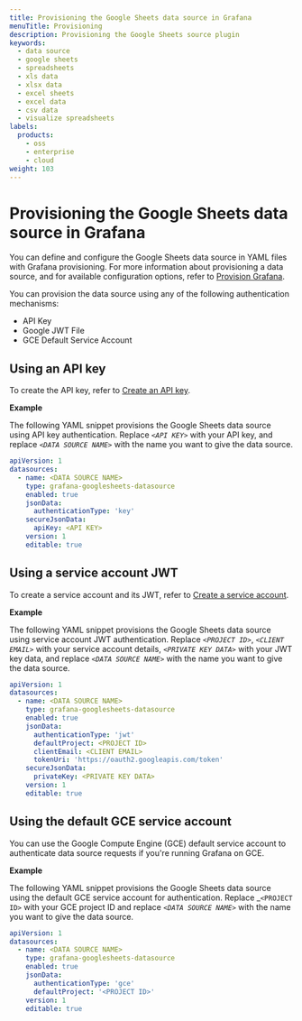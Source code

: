 ```yaml
---
title: Provisioning the Google Sheets data source in Grafana
menuTitle: Provisioning
description: Provisioning the Google Sheets source plugin
keywords:
  - data source
  - google sheets
  - spreadsheets
  - xls data
  - xlsx data
  - excel sheets
  - excel data
  - csv data
  - visualize spreadsheets
labels:
  products:
    - oss
    - enterprise
    - cloud
weight: 103
---
```


# Provisioning the Google Sheets data source in Grafana

You can define and configure the Google Sheets data source in YAML files with Grafana provisioning. For more information about provisioning a data source, and for available configuration options, refer to [Provision Grafana](https://grafana.com/docs/grafana/latest/administration/provisioning/#data-sources).

You can provision the data source using any of the following authentication mechanisms:

- API Key
- Google JWT File
- GCE Default Service Account

## Using an API key

To create the API key, refer to [Create an API key](<LINK TO NEW SETUP PAGE>).

**Example**

The following YAML snippet provisions the Google Sheets data source using API key authentication.
Replace _`<API KEY>`_ with your API key, and replace _`<DATA SOURCE NAME>`_ with the name you want to give the data source.

```yaml
apiVersion: 1
datasources:
  - name: <DATA SOURCE NAME>
    type: grafana-googlesheets-datasource
    enabled: true
    jsonData:
      authenticationType: 'key'
    secureJsonData:
      apiKey: <API KEY>
    version: 1
    editable: true
```

## Using a service account JWT

To create a service account and its JWT, refer to [Create a service account](<LINK TO NEW SETUP PAGE>).

**Example**

The following YAML snippet provisions the Google Sheets data source using service account JWT authentication.
Replace _`<PROJECT ID>`_, _`<CLIENT EMAIL>`_ with your service account details, _`<PRIVATE KEY DATA>`_ with your JWT key data, and replace _`<DATA SOURCE NAME>`_ with the name you want to give the data source.


```yaml
apiVersion: 1
datasources:
  - name: <DATA SOURCE NAME>
    type: grafana-googlesheets-datasource
    enabled: true
    jsonData:
      authenticationType: 'jwt'
      defaultProject: <PROJECT ID>
      clientEmail: <CLIENT EMAIL>
      tokenUri: 'https://oauth2.googleapis.com/token'
    secureJsonData:
      privateKey: <PRIVATE KEY DATA>
    version: 1
    editable: true
```

## Using the default GCE service account

You can use the Google Compute Engine (GCE) default service account to authenticate data source requests if you're running Grafana on GCE.

**Example**

The following YAML snippet provisions the Google Sheets data source using the default GCE service account for authentication.
Replace _`<PROJECT ID>` with your GCE project ID and replace _`<DATA SOURCE NAME>`_ with the name you want to give the data source.

```yaml
apiVersion: 1
datasources:
  - name: <DATA SOURCE NAME>
    type: grafana-googlesheets-datasource
    enabled: true
    jsonData:
      authenticationType: 'gce'
      defaultProject: '<PROJECT ID>'
    version: 1
    editable: true
```
